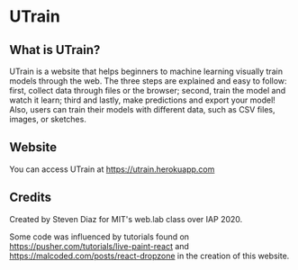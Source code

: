# UTrain

## What is UTrain?
UTrain is a website that helps beginners to machine learning visually train models through the web. The three steps are explained and easy to follow: first, collect data through files or the browser; second, train the model and watch it learn; third and lastly, make predictions and export your model! Also, users can train their models with different data, such as CSV files, images, or sketches.

## Website
You can access UTrain at https://utrain.herokuapp.com 

## Credits
Created by Steven Diaz for MIT's web.lab class over IAP 2020.

Some code was influenced by tutorials found on https://pusher.com/tutorials/live-paint-react and https://malcoded.com/posts/react-dropzone in the creation of this website.


